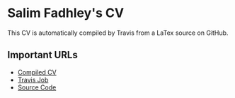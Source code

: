 Salim Fadhley's CV
==================

This CV is automatically compiled by Travis from a LaTex source
on GitHub. 

Important URLs
--------------

* [Compiled CV](https://salimfadhley.github.io/cv/cv.pdf)
* [Travis Job](https://travis-ci.org/salimfadhley/cv)
* [Source Code](https://github.com/salimfadhley/cv)